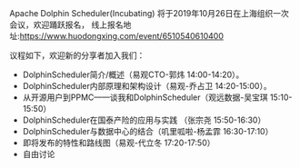 Apache Dolphin Scheduler(Incubating) 将于2019年10月26日在上海组织一次会议，欢迎踊跃报名，
线上报名地址:https://www.huodongxing.com/event/6510540610400

议程如下，欢迎新的分享者加入我们：

* DolphinScheduler简介/概述（易观CTO-郭炜 14:00-14:20）。
* DolphinScheduler内部原理和架构设计（易观-乔占卫 14:20-15:00）。
* 从开源用户到PPMC——谈我和DolphinScheduler（观远数据-吴宝琪 15:10-15:50）
* DolphinScheduler在国泰产险的应用与实践 （张宗尧 15:50-16:30）
* DolphinScheduler与数据中心的结合（叽里呱啦-杨孟霏 16:30-17:10）
* 即将发布的特性和路线图（易观-代立冬 17:20-17:50）
* 自由讨论
